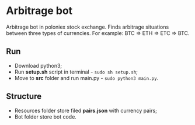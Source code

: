 # Arbitrage bot
Arbitrage bot in poloniex stock exchange. Finds arbitrage situations between three types of currencies.
For example: BTC => ETH => ETC => BTC.

## Run
* Download python3;
* Run **setup.sh** script in terminal - `sudo sh setup.sh`;
* Move to **src** folder and run main.py - `sudo python3 main.py`.

## Structure
* Resources folder store filed **pairs.json** with currency pairs;
* Bot folder store bot code.
